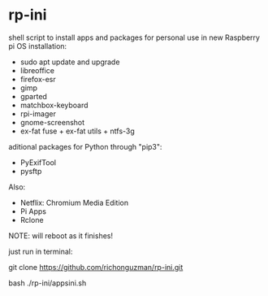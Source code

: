 # rp-ini
shell script to install apps and packages for personal use in new Raspberry pi OS installation: 

- sudo apt update and upgrade
- libreoffice
- firefox-esr
- gimp
- gparted
- matchbox-keyboard
- rpi-imager
- gnome-screenshot
- ex-fat fuse + ex-fat utils + ntfs-3g

aditional packages for Python through "pip3":
- PyExifTool
- pysftp

Also:
- Netflix: Chromium Media Edition
- Pi Apps
- Rclone



NOTE: will reboot as it finishes!


just run in terminal:

git clone https://github.com/richonguzman/rp-ini.git

bash ./rp-ini/appsini.sh
